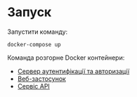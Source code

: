 # Запуск
Запустити команду:
```
docker-compose up
```

Команда розгорне Docker контейнери:
- [Сервер аутентифікації та авторизації](http://localhost:5001)
- [Веб-застосунок](http://localhost:5002)
- [Сервіс API](http://localhost:5003)